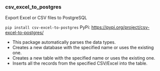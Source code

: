 ### csv_excel_to_postgres
Export Excel or CSV files to PostgreSQL

``
pip install csv-excel-to-postgres
``
PyPi: https://pypi.org/project/csv-excel-to-postgres/

- This package automatically parses the data types.
- Creates a new database with the specified name or uses the existing one.
- Creates a new table with the specified name or uses the existing one.
- Inserts all the records from the specified CSV/Excel into the table.
